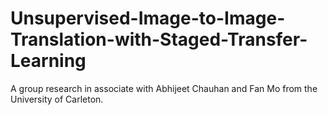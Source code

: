 # Unsupervised-Image-to-Image-Translation-with-Staged-Transfer-Learning
A group research in associate with Abhijeet Chauhan and Fan Mo from the University of Carleton.
